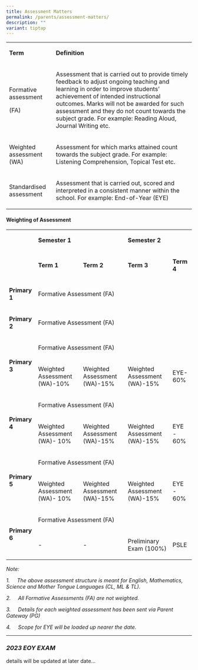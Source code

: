```yaml
---
title: Assessment Matters
permalink: /parents/assessment-matters/
description: ""
variant: tiptap
---
```

<table style="minWidth: 50px">
<colgroup>
<col>
<col>
</colgroup>
<tbody>
<tr>
<td rowspan="1" colspan="1">
<p><strong>Term</strong>
</p>
</td>
<td rowspan="1" colspan="1">
<p><strong>Definition</strong>
</p>
</td>
</tr>
<tr>
<td rowspan="1" colspan="1">
<p>Formative assessment</p>
<p>(FA)</p>
</td>
<td rowspan="1" colspan="1">
<p>Assessment that is carried out to provide timely feedback to adjust ongoing
teaching and learning in order to improve students’ achievement of intended
instructional outcomes. Marks will not be awarded for such assessment and
they do not count towards the subject grade.&nbsp;For example: Reading
Aloud, Journal Writing etc.</p>
</td>
</tr>
<tr>
<td rowspan="1" colspan="1">
<p>Weighted assessment (WA)</p>
</td>
<td rowspan="1" colspan="1">
<p>Assessment for which marks attained count towards the subject grade. For
example: Listening Comprehension, Topical Test etc.</p>
</td>
</tr>
<tr>
<td rowspan="1" colspan="1">
<p>Standardised assessment</p>
</td>
<td rowspan="1" colspan="1">
<p>Assessment that is carried out, scored and interpreted in a consistent
manner within the school. For example: End-of-Year (EYE)</p>
</td>
</tr>
</tbody>
</table>
<h4>Weighting of Assessment</h4>
<table style="minWidth: 125px">
<colgroup>
<col>
<col>
<col>
<col>
<col>
</colgroup>
<tbody>
<tr>
<td rowspan="2" colspan="1">
<p><strong>&nbsp;</strong>
</p>
</td>
<td rowspan="1" colspan="2">
<p><strong>Semester 1</strong>
</p>
</td>
<td rowspan="1" colspan="2">
<p><strong>Semester 2</strong>
</p>
</td>
</tr>
<tr>
<td rowspan="1" colspan="1">
<p><strong>Term 1</strong>
</p>
</td>
<td rowspan="1" colspan="1">
<p><strong>Term 2</strong>
</p>
</td>
<td rowspan="1" colspan="1">
<p><strong>Term 3</strong>
</p>
</td>
<td rowspan="1" colspan="1">
<p><strong>Term 4</strong>
</p>
</td>
</tr>
<tr>
<td rowspan="1" colspan="1">
<p><strong>Primary 1</strong>
</p>
</td>
<td rowspan="1" colspan="4">
<p>Formative Assessment (FA)</p>
</td>
</tr>
<tr>
<td rowspan="1" colspan="1">
<p><strong>Primary 2</strong>
</p>
</td>
<td rowspan="1" colspan="4">
<p>Formative Assessment (FA)</p>
</td>
</tr>
<tr>
<td rowspan="2" colspan="1">
<p><strong>Primary 3</strong>
</p>
</td>
<td rowspan="1" colspan="4">
<p>Formative Assessment (FA)</p>
</td>
</tr>
<tr>
<td rowspan="1" colspan="1">
<p>Weighted Assessment (WA)-10%</p>
</td>
<td rowspan="1" colspan="1">
<p>Weighted Assessment (WA)-15%</p>
</td>
<td rowspan="1" colspan="1">
<p>Weighted Assessment (WA)-15%</p>
</td>
<td rowspan="1" colspan="1">
<p>EYE- 60%</p>
</td>
</tr>
<tr>
<td rowspan="2" colspan="1">
<p><strong>Primary 4</strong>
</p>
</td>
<td rowspan="1" colspan="4">
<p>Formative Assessment (FA)</p>
</td>
</tr>
<tr>
<td rowspan="1" colspan="1">
<p>Weighted Assessment (WA)- 10%</p>
</td>
<td rowspan="1" colspan="1">
<p>Weighted Assessment (WA)-15%</p>
</td>
<td rowspan="1" colspan="1">
<p>Weighted Assessment (WA)-15%</p>
</td>
<td rowspan="1" colspan="1">
<p>EYE - 60%</p>
</td>
</tr>
<tr>
<td rowspan="2" colspan="1">
<p><strong>Primary 5</strong>
</p>
</td>
<td rowspan="1" colspan="4">
<p>Formative Assessment (FA)</p>
</td>
</tr>
<tr>
<td rowspan="1" colspan="1">
<p>Weighted Assessment (WA)- 10%</p>
</td>
<td rowspan="1" colspan="1">
<p>Weighted Assessment (WA)-15%</p>
</td>
<td rowspan="1" colspan="1">
<p>Weighted Assessment (WA)-15%</p>
</td>
<td rowspan="1" colspan="1">
<p>EYE - 60%</p>
</td>
</tr>
<tr>
<td rowspan="2" colspan="1">
<p><strong>Primary 6</strong>
</p>
</td>
<td rowspan="1" colspan="4">
<p>Formative Assessment (FA)</p>
</td>
</tr>
<tr>
<td rowspan="1" colspan="1">
<p>-</p>
</td>
<td rowspan="1" colspan="1">
<p>-</p>
</td>
<td rowspan="1" colspan="1">
<p>Preliminary Exam (100%)</p>
</td>
<td rowspan="1" colspan="1">
<p>PSLE</p>
</td>
</tr>
</tbody>
</table>
<p><em>Note:</em>
</p>
<p><em>1.</em>&nbsp;&nbsp;&nbsp;&nbsp;&nbsp;<em>The above assessment structure is meant for English, Mathematics, Science and Mother Tongue Languages (CL, ML &amp; TL).</em>
</p>
<p><em>2.</em>&nbsp;&nbsp;&nbsp;&nbsp;&nbsp;<em>All Formative Assessments (FA) are&nbsp;not&nbsp;weighted.</em>
</p>
<p><em>3.</em>&nbsp;&nbsp;&nbsp;&nbsp;&nbsp;<em>Details for each weighted assessment has been sent via Parent Gateway (PG)</em>
</p>
<p><em>4.</em>&nbsp;&nbsp;&nbsp;&nbsp;&nbsp;<em>Scope for EYE will be loaded up nearer the date.</em>
</p>
<hr>
<h3><strong><em>2023 EOY EXAM</em></strong></h3>
<p>details will be updated at later date...</p>